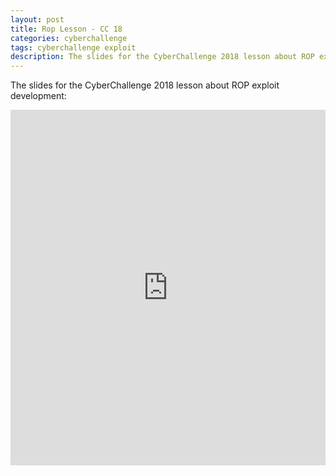 ```yaml
---
layout: post
title: Rop Lesson - CC 18
categories: cyberchallenge
tags: cyberchallenge exploit
description: The slides for the CyberChallenge 2018 lesson about ROP exploit development
---
```


The slides for the CyberChallenge 2018 lesson about ROP exploit development:

<style>
    .responsive-wrap iframe { max-width: 100%;}
</style>
<div class="responsive-wrap">
	<iframe src="https://docs.google.com/presentation/d/e/2PACX-1vQ6pJZpggLSMPbbadn_G4rgWuftS_75XGWwL9N1Fcd8PYUYevznKpqNtUV4XcPiPq5-h1s1NWK15H09/embed?start=false&loop=false&delayms=60000" frameborder="0" width="960" height="569" allowfullscreen="true" mozallowfullscreen="true" webkitallowfullscreen="true"></iframe>
</div>
